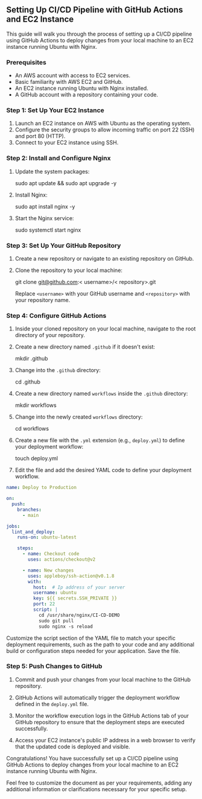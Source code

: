 ## Setting Up CI/CD Pipeline with GitHub Actions and EC2 Instance

This guide will walk you through the process of setting up a CI/CD pipeline using GitHub Actions to deploy changes from your local machine to an EC2 instance running Ubuntu with Nginx.

### Prerequisites

- An AWS account with access to EC2 services.
- Basic familiarity with AWS EC2 and GitHub.
- An EC2 instance running Ubuntu with Nginx installed.
- A GitHub account with a repository containing your code.

### Step 1: Set Up Your EC2 Instance

1. Launch an EC2 instance on AWS with Ubuntu as the operating system.
2. Configure the security groups to allow incoming traffic on port 22 (SSH) and port 80 (HTTP).
3. Connect to your EC2 instance using SSH.

### Step 2: Install and Configure Nginx

1. Update the system packages:

    sudo apt update && sudo apt upgrade -y


2. Install Nginx:

    sudo apt install nginx -y


3. Start the Nginx service:

    sudo systemctl start nginx


### Step 3: Set Up Your GitHub Repository

1. Create a new repository or navigate to an existing repository on GitHub.

2. Clone the repository to your local machine:

    git clone git@github.com:< username>/< repository>.git

    Replace `<username>` with your GitHub username and `<repository>` with your repository name.

### Step 4: Configure GitHub Actions

1. Inside your cloned repository on your local machine, navigate to the root directory of your repository.

2. Create a new directory named `.github` if it doesn't exist:

    mkdir .github


3. Change into the `.github` directory:

    cd .github


4. Create a new directory named `workflows` inside the `.github` directory:

    mkdir workflows


5. Change into the newly created `workflows` directory:

    cd workflows


6. Create a new file with the `.yml` extension (e.g., `deploy.yml`) to define your deployment workflow:

    touch deploy.yml


7. Edit the file and add the desired YAML code to define your deployment workflow.

```yaml
name: Deploy to Production

on:
  push:
    branches:
      - main

jobs:
  lint_and_deploy:
    runs-on: ubuntu-latest

    steps:
      - name: Checkout code
        uses: actions/checkout@v2

      - name: New changes 
        uses: appleboy/ssh-action@v0.1.8
        with:
          host:  # Ip address of your server
          username: ubuntu
          key: ${{ secrets.SSH_PRIVATE }}
          port: 22
          script: |
            cd /usr/share/nginx/CI-CD-DEMO
            sudo git pull
            sudo nginx -s reload
```
          
            
 Customize the script section of the YAML file to match your specific deployment requirements, such as the path to your code and any additional build or configuration steps needed for your application. Save the file.

### Step 5: Push Changes to GitHub

1. Commit and push your changes from your local machine to the GitHub repository.

2. GitHub Actions will automatically trigger the deployment workflow defined in the `deploy.yml` file.

3. Monitor the workflow execution logs in the GitHub Actions tab of your GitHub repository to ensure that the deployment steps are executed successfully.

4. Access your EC2 instance's public IP address in a web browser to verify that the updated code is deployed and visible.

Congratulations! You have successfully set up a CI/CD pipeline using GitHub Actions to deploy changes from your local machine to an EC2 instance running Ubuntu with Nginx.

Feel free to customize the document as per your requirements, adding any additional information or clarifications necessary for your specific setup.